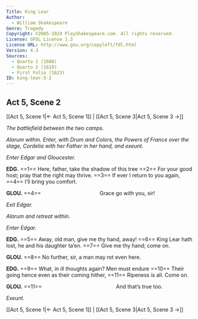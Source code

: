 ```yaml
---
Title: King Lear
Author: 
  - William Shakespeare
Genre: Tragedy
Copyright: ©2005-2024 PlayShakespeare.com. All rights reserved.
License: GFDL License 1.3
License URL: http://www.gnu.org/copyleft/fdl.html
Version: 4.3
Sources:
  - Quarto 1 (1608)
  - Quarto 2 (1619)
  - First Folio (1623)
ID: king-lear-5-2
---
```


## Act 5, Scene 2
[[Act 5, Scene 1|← Act 5, Scene 1]] | [[Act 5, Scene 3|Act 5, Scene 3 →]]

*The battlefield between the two camps.*

*Alarum within. Enter, with Drum and Colors, the Powers of France over the stage, Cordelia with her Father in her hand, and exeunt.*

*Enter Edgar and Gloucester.*

**EDG.**
==1== Here, father, take the shadow of this tree
==2== For your good host; pray that the right may thrive.
==3== If ever I return to you again,
==4== I’ll bring you comfort.

**GLOU.**
==4==            Grace go with you, sir!

*Exit Edgar.*

*Alarum and retreat within.*

*Enter Edgar.*

**EDG.**
==5== Away, old man, give me thy hand, away!
==6== King Lear hath lost, he and his daughter ta’en.
==7== Give me thy hand; come on.

**GLOU.**
==8== No further, sir, a man may rot even here.

**EDG.**
==9== What, in ill thoughts again? Men must endure
==10== Their going hence even as their coming hither,
==11== Ripeness is all. Come on.

**GLOU.**
==11==               And that’s true too.

*Exeunt.*

[[Act 5, Scene 1|← Act 5, Scene 1]] | [[Act 5, Scene 3|Act 5, Scene 3 →]]